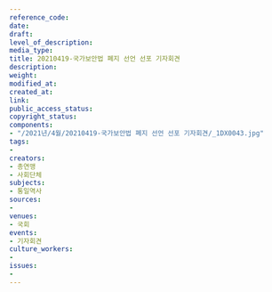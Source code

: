 ```yaml
---
reference_code: 
date: 
draft: 
level_of_description: 
media_type: 
title: 20210419-국가보안법 폐지 선언 선포 기자회견
description: 
weight: 
modified_at: 
created_at: 
link: 
public_access_status: 
copyright_status: 
components:
- "/2021년/4월/20210419-국가보안법 폐지 선언 선포 기자회견/_1DX0043.jpg"
tags:
- 
creators:
- 총연맹
- 사회단체
subjects:
- 통일역사
sources:
- 
venues:
- 국회
events:
- 기자회견
culture_workers:
- 
issues:
- 
---
```

